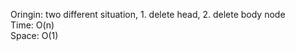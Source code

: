 Oringin: two different situation, 1. delete head, 2. delete body node
</br>
Time: O(n)
</br>
Space: O(1)

